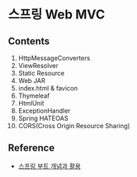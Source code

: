 # 스프링 Web MVC

## Contents
1. HttpMessageConverters
2. ViewResolver
3. Static Resource
4. Web JAR
5. index.html & favicon
6. Thymeleaf
7. HtmlUnit
8. ExceptionHandler
9. Spring HATEOAS
10. CORS(Cross Origin Resource Sharing)

## Reference
* [스프링 부트 개념과 활용](https://www.inflearn.com/course/%EC%8A%A4%ED%94%84%EB%A7%81%EB%B6%80%ED%8A%B8/dashboard)